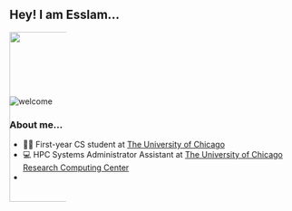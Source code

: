 ## Hey! I am Esslam...

<div id="header" align="center" style="width: 100; height:100;">
  <img src="https://media3.giphy.com/media/zOvBKUUEERdNm/giphy.gif?cid=ecf05e47zhj2ez14jnywrcaclcds0hmetbbeoqsu8v0qb0lk&ep=v1_gifs_search&rid=giphy.gif&ct=g" width="300"/>
</div>

![welcome](https://github.com/esslam-ashour/esslam-ashour/assets/61587419/215fd0f3-d92d-45cf-b3d3-05c4cd882146)
### About me...
- 🧑‍🎓 First-year CS student at [The University of Chicago](https://www.uchicago.edu) 
- 💻 HPC Systems Administrator Assistant at [The University of Chicago Research Computing Center](https://rcc.uchicago.edu)
- 

